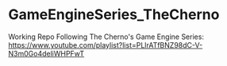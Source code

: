 # GameEngineSeries_TheCherno
Working Repo Following The Cherno's Game Engine Series: https://www.youtube.com/playlist?list=PLlrATfBNZ98dC-V-N3m0Go4deliWHPFwT
